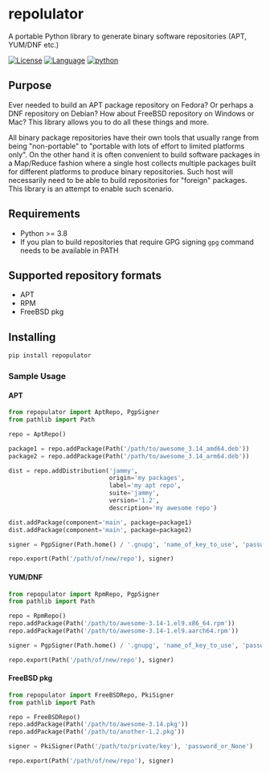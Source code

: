 

# repolulator

A portable Python library to generate binary software repositories (APT, YUM/DNF etc.) 

[![License](https://img.shields.io/badge/license-BSD-brightgreen.svg)](https://opensource.org/licenses/BSD-3-Clause)
[![Language](https://img.shields.io/badge/language-Python-blue.svg)](https://www.python.org)
[![python](https://img.shields.io/badge/python->=3.8-blue.svg)](https://www.python.org/downloads/release/python-380/)

## Purpose

Ever needed to build an APT package repository on Fedora? Or perhaps a DNF repository on Debian? How about FreeBSD repository on Windows or Mac? This library allows you to do all these things and more.

All binary package repositories have their own tools that usually range from being "non-portable" to "portable with lots of effort to limited platforms only". On the other hand it is often convenient to build software packages in a Map/Reduce fashion where a single host collects multiple packages built for different platforms to produce binary repositories. Such host will necessarily need to be able to build repositories for "foreign" packages. This library is an attempt to enable such scenario.

## Requirements

* Python >= 3.8
* If you plan to build repositories that require GPG signing `gpg` command needs to be available in PATH

## Supported repository formats

* APT
* RPM
* FreeBSD pkg

## Installing

```bash
pip install repopulator
```

### Sample Usage

#### APT

```python
from repopulator import AptRepo, PgpSigner
from pathlib import Path

repo = AptRepo()

package1 = repo.addPackage(Path('/path/to/awesome_3.14_amd64.deb'))
package2 = repo.addPackage(Path('/path/to/awesome_3.14_arm64.deb'))

dist = repo.addDistribution('jammy', 
                            origin='my packages', 
                            label='my apt repo', 
                            suite='jammy', 
                            version='1.2', 
                            description='my awesome repo')

dist.addPackage(component='main', package=package1)
dist.addPackage(component='main', package=package2)

signer = PgpSigner(Path.home() / '.gnupg', 'name_of_key_to_use', 'password_of_that_key')

repo.export(Path('/path/of/new/repo'), signer)

```

#### YUM/DNF

```python
from repopulator import RpmRepo, PgpSigner
from pathlib import Path

repo = RpmRepo()
repo.addPackage(Path('/path/to/awesome-3.14-1.el9.x86_64.rpm'))
repo.addPackage(Path('/path/to/awesome-3.14-1.el9.aarch64.rpm'))

signer = PgpSigner(Path.home() / '.gnupg', 'name_of_key_to_use', 'password_of_that_key')

repo.export(Path('/path/of/new/repo'), signer)

```

#### FreeBSD pkg

```python
from repopulator import FreeBSDRepo, PkiSigner
from pathlib import Path

repo = FreeBSDRepo()
repo.addPackage(Path('/path/to/awesome-3.14.pkg'))
repo.addPackage(Path('/path/to/another-1.2.pkg'))

signer = PkiSigner(Path('/path/to/private/key'), 'password_or_None')

repo.export(Path('/path/of/new/repo'), signer)

```

